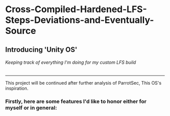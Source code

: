 # Cross-Compiled-Hardened-LFS-Steps-Deviations-and-Eventually-Source
## Introducing '__Unity OS__'  
###### Keeping track of everything I'm doing for my custom LFS build         


-----
This project will be continued after further analysis of ParrotSec, This OS's inspiration.
### Firstly, here are some features I'd like to honor either for myself or in general:
